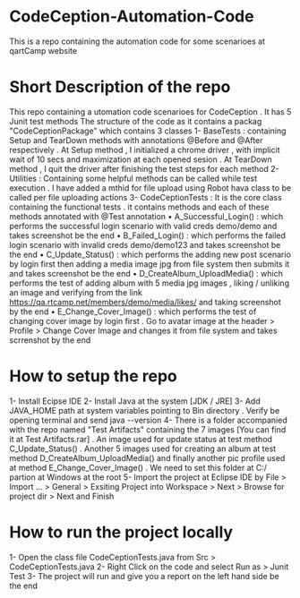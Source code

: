 # CodeCeption-Automation-Code
This is a repo containing the automation code for some scenarioes at qartCamp website

# Short Description of the repo
This repo containing a utomation code scenarioes for CodeCeption . It has 5 Junit test methods The structure of the code as it contains a packag "CodeCeptionPackage" which contains 3 classes
1- BaseTests : containing Setup and TearDown methods with annotations @Before and @After respectively . At Setup method , I initialized a chrome driver , with implicit wait of 10 secs and maximization at each opened sesion . At TearDown method , I quit the driver after finishing the test steps for each method
2- Utilities : Containing some helpful methods can be called while test execution . I have added a mthid for file upload using Robot hava class to be called per file uploading actions
3- CodeCeptionTests : It is the core class containing the functional tests . it contains methods and each of these methods annotated with @Test annotation
  •	A_Successful_Login() : which performs the successful login scenario with valid creds demo/demo and takes screenshot be the end
  •	B_Failed_Login() : which performs the failed login scenario with invalid creds demo/demo123 and takes screenshot be the end
  •	C_Update_Status() : which performs the adding new post scenario by login first then adding a media image jpg from file system then submits it and takes screenshot be the end
  •	D_CreateAlbum_UploadMedia() : which performs the test of adding album with 5 media jpg images , liking / unliking an image and verifying from the link https://qa.rtcamp.net/members/demo/media/likes/ and taking screenshot by the end
  •	E_Change_Cover_Image() : which performs the test of changing cover image by login first . Go to avatar image at the header > Profile > Change Cover Image and changes it from file system and takes scrrenshot by the end

# How to setup the repo
1- Install Ecipse IDE
2- Install Java at the system [JDK / JRE]
3- Add JAVA_HOME path at system variables pointing to Bin directory . Verify be opening terminal and send java --version
4- There is a folder accompanied with the repo named "Test Artifacts" containing the 7 images [You can find it at Test Artifacts.rar] . An image used for update status at test method C_Update_Status() . Another 5 images used for creating an album at test method D_CreateAlbum_UploadMedia() and finally another pic profile used at method E_Change_Cover_Image() . We need to set this folder at C:/ partion at Windows at the root
5- Import the project at Eclipse IDE by File > Import ... > General > Exsiting Project into Workspace > Next > Browse for project dir > Next and Finish

# How to run the project locally
1- Open the class file CodeCeptionTests.java from Src > CodeCeptionTests.java
2- Right Click on the code and select Run as > Junit Test
3- The project will run and give you a report on the left hand side be the end

